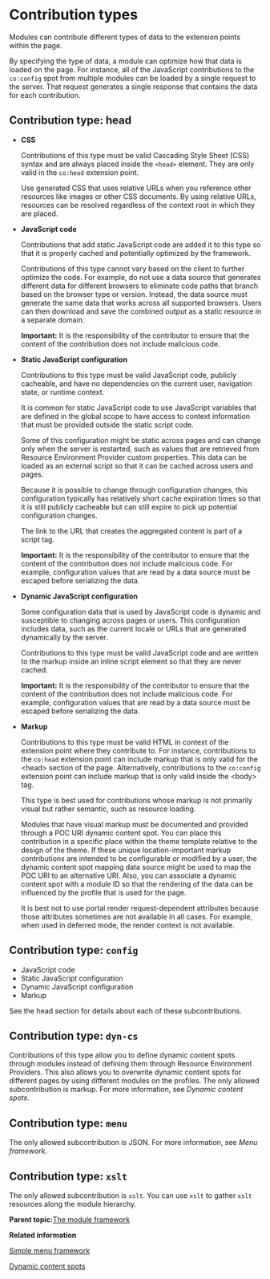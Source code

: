 # Contribution types

Modules can contribute different types of data to the extension points within the page.

By specifying the type of data, a module can optimize how that data is loaded on the page. For instance, all of the JavaScript contributions to the `co:config` spot from multiple modules can be loaded by a single request to the server. That request generates a single response that contains the data for each contribution.

## Contribution type: head

-   **CSS**

    Contributions of this type must be valid Cascading Style Sheet \(CSS\) syntax and are always placed inside the `<head>` element. They are only valid in the `co:head` extension point.

    Use generated CSS that uses relative URLs when you reference other resources like images or other CSS documents. By using relative URLs, resources can be resolved regardless of the context root in which they are placed.

-   **JavaScript code**

    Contributions that add static JavaScript code are added it to this type so that it is properly cached and potentially optimized by the framework.

    Contributions of this type cannot vary based on the client to further optimize the code. For example, do not use a data source that generates different data for different browsers to eliminate code paths that branch based on the browser type or version. Instead, the data source must generate the same data that works across all supported browsers. Users can then download and save the combined output as a static resource in a separate domain.

    **Important:** It is the responsibility of the contributor to ensure that the content of the contribution does not include malicious code.

-   **Static JavaScript configuration**

    Contributions to this type must be valid JavaScript code, publicly cacheable, and have no dependencies on the current user, navigation state, or runtime context.

    It is common for static JavaScript code to use JavaScript variables that are defined in the global scope to have access to context information that must be provided outside the static script code.

    Some of this configuration might be static across pages and can change only when the server is restarted, such as values that are retrieved from Resource Environment Provider custom properties. This data can be loaded as an external script so that it can be cached across users and pages.

    Because it is possible to change through configuration changes, this configuration typically has relatively short cache expiration times so that it is still publicly cacheable but can still expire to pick up potential configuration changes.

    The link to the URL that creates the aggregated content is part of a script tag.

    **Important:** It is the responsibility of the contributor to ensure that the content of the contribution does not include malicious code. For example, configuration values that are read by a data source must be escaped before serializing the data.

-   **Dynamic JavaScript configuration**

    Some configuration data that is used by JavaScript code is dynamic and susceptible to changing across pages or users. This configuration includes data, such as the current locale or URLs that are generated dynamically by the server.

    Contributions to this type must be valid JavaScript code and are written to the markup inside an inline script element so that they are never cached.

    **Important:** It is the responsibility of the contributor to ensure that the content of the contribution does not include malicious code. For example, configuration values that are read by a data source must be escaped before serializing the data.

-   **Markup**

    Contributions to this type must be valid HTML in context of the extension point where they contribute to. For instance, contributions to the `co:head` extension point can include markup that is only valid for the <head\> section of the page. Alternatively, contributions to the `co:config` extension point can include markup that is only valid inside the <body\> tag.

    This type is best used for contributions whose markup is not primarily visual but rather semantic, such as resource loading.

    Modules that have visual markup must be documented and provided through a POC URI dynamic content spot. You can place this contribution in a specific place within the theme template relative to the design of the theme. If these unique location-important markup contributions are intended to be configurable or modified by a user, the dynamic content spot mapping data source might be used to map the POC URI to an alternative URI. Also, you can associate a dynamic content spot with a module ID so that the rendering of the data can be influenced by the profile that is used for the page.

    It is best not to use portal render request-dependent attributes because those attributes sometimes are not available in all cases. For example, when used in deferred mode, the render context is not available.


## Contribution type: `config`

-   JavaScript code
-   Static JavaScript configuration
-   Dynamic JavaScript configuration
-   Markup

See the head section for details about each of these subcontributions.

## Contribution type: `dyn-cs`

Contributions of this type allow you to define dynamic content spots through modules instead of defining them through Resource Environment Providers. This also allows you to overwrite dynamic content spots for different pages by using different modules on the profiles. The only allowed subcontribution is markup. For more information, see *Dynamic content spots*.

## Contribution type: `menu`

The only allowed subcontribution is JSON. For more information, see *Menu framework*.

## Contribution type: `xslt`

The only allowed subcontribution is `xslt`. You can use `xslt` to gather `xslt` resources along the module hierarchy.

**Parent topic:**[The module framework](../dev-theme/themeopt_module.md)

**Related information**  


[Simple menu framework](../dev-theme/themeopt_cust_menu.md)

[Dynamic content spots](../dev-theme/themeopt_cust_jsp.md)

